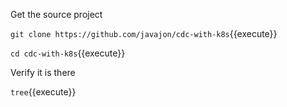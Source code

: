 Get the source project

`git clone https://github.com/javajon/cdc-with-k8s`{{execute}}

`cd cdc-with-k8s`{{execute}}

Verify it is there

`tree`{{execute}}
